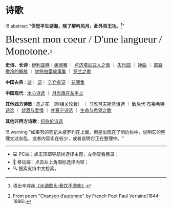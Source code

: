 # 诗歌

!!! abstract "**但觉平生湖海，除了醉吟风月，此外百无功。[^1]**"
    
<font size = 6 face = "SnellRoundHand" >Blessent mon coeur / D'une langueur / Monotone.</font>[^2]


**史诗、长诗**
:   [伊利亚特](./Illiad.md)｜[奥德赛](./Odyssey.md) ｜ [卢济塔尼亚人之歌](./Luzitania.md) ｜ [失乐园](./Paradise_lost.md) ｜ [神曲](./Divine_comedy.md) ｜ [耶路撒冷的解放](./Jerusalem_liberation.md) ｜ [坎特伯雷故事集](./Canterbery.md) ｜ [罗兰之歌](./Song_of_Lauren.md)

**中国古典**
:   [诗](./ClassicChinese_shi.md)｜ [词](./ClassicChinese_ci.md)｜ [辛弃疾词](./Xinqiji_ci.md) ｜[花间集](./Hua_jian_ci.md) 

**中国现代**
:   [木心诗选](./Muxin.md) ｜ [月光落在左手上](./Moonlight_left_hand.md) 

**其他西方诗歌**
:   [恶之花](./Fleurs_du_mal.md) （附[相关论著](./About_Fleurs_du_mal.md)） ｜ [马雅可夫斯基诗选](./Mayakovsky.md) ｜ [致后代·布莱希特诗选](./To_descendant.md) ｜ [烧酒与爱情](./Shochu_and_love.md) ｜ [叶赛宁诗选](./Yesenin.md) ｜ [生命与希望之歌](./Poems_de_life_hope.md)

**其他非西方诗歌**
:   [纪伯伦诗选](./Gibran.md)

!!! warning "如果有的笔记未被罗列在上面，但是出现在了侧边栏中，说明它的整理太过杂乱，或者内容实在较少，或者说明它正在整理中。"

----------

- 💻 PC端：点击顶部导航栏选择主题，左侧查看目录；
- 📱 移动端：点击左上角图标选择内容；
- 🔍 搜索支持中文检索。


[^1]: 语出辛弃疾[《水调歌头·我饮不须劝》](https://www.gushici.net/shici/12/50379.html)
[^2]: From poem "[Chanson d’automne](https://poets.org/poem/chanson-dautomne)" by French Poet Paul Verlaine(1844-1896). 